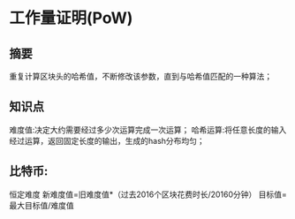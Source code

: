 # 工作量证明(PoW)
## 摘要

重复计算区块头的哈希值，不断修改该参数，直到与哈希值匹配的一种算法；



## 知识点

难度值:决定大约需要经过多少次运算完成一次运算；
哈希运算:将任意长度的输入经过运算，返回固定长度的输出，生成的hash分布均匀；



## 比特币:

恒定难度
新难度值=旧难度值*（过去2016个区块花费时长/20160分钟）
目标值=最大目标值/难度值  

